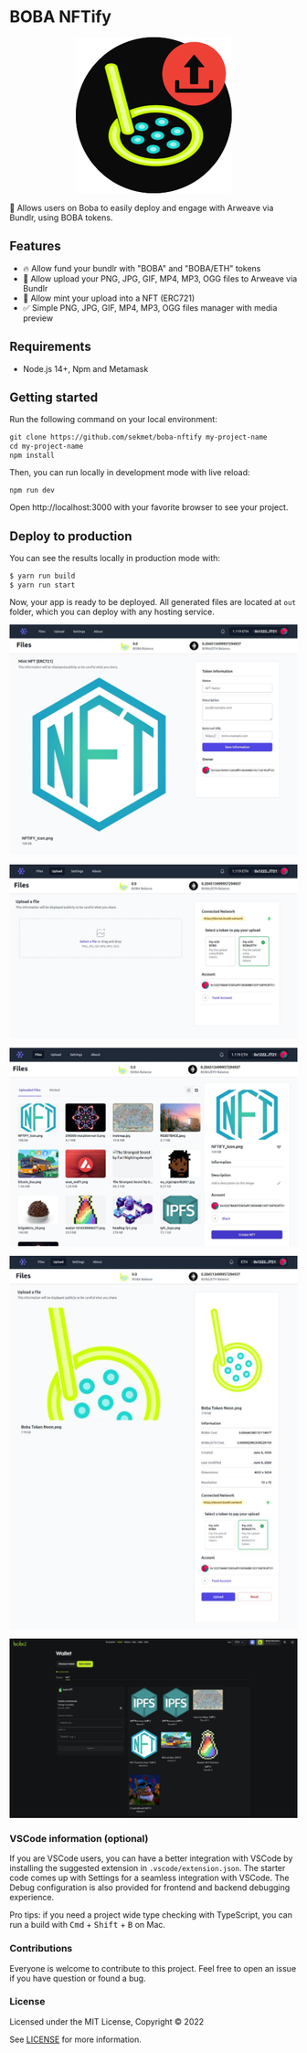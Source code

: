 # BOBA NFTify

<p align="center">
  <img src="docs/boba_nftify_v1.png?raw=true" alt="BOBA NFTify banner"></a>
</p>

🚀 Allows users on Boba to easily deploy and engage with Arweave via Bundlr, using BOBA tokens.

## Features

- 🔥 Allow fund your bundlr with "BOBA" and "BOBA/ETH" tokens
- 🎉 Allow upload your PNG, JPG, GIF, MP4, MP3, OGG files to Arweave via Bundlr
- 🎨 Allow mint your upload into a NFT (ERC721)
- ✅ Simple PNG, JPG, GIF, MP4, MP3, OGG files manager with media preview

## Requirements

- Node.js 14+, Npm and Metamask

## Getting started

Run the following command on your local environment:

```
git clone https://github.com/sekmet/boba-nftify my-project-name
cd my-project-name
npm install
```

Then, you can run locally in development mode with live reload:

```
npm run dev
```

Open http://localhost:3000 with your favorite browser to see your project.


## Deploy to production

You can see the results locally in production mode with:

```
$ yarn run build
$ yarn run start
```

Now, your app is ready to be deployed. All generated files are located at `out` folder, which you can deploy with any hosting service.

<p align="center">
  <img src="docs/bobanftify1.jpg?raw=true" alt="BOBA NFTify banner"></a>
</p>

<p align="center">
  <img src="docs/bobanftify2.jpg?raw=true" alt="BOBA NFTify banner"></a>
</p>

<p align="center">
  <img src="docs/bobanftify3.jpg?raw=true" alt="BOBA NFTify banner"></a>
</p>

<p align="center">
  <img src="docs/bobanftify4.jpg?raw=true" alt="BOBA NFTify banner"></a>
</p>

<p align="center">
  <img src="docs/bobanftify6.jpg?raw=true" alt="BOBA NFTify banner"></a>
</p>

### VSCode information (optional)

If you are VSCode users, you can have a better integration with VSCode by installing the suggested extension in `.vscode/extension.json`. The starter code comes up with Settings for a seamless integration with VSCode. The Debug configuration is also provided for frontend and backend debugging experience.

Pro tips: if you need a project wide type checking with TypeScript, you can run a build with <kbd>Cmd</kbd> + <kbd>Shift</kbd> + <kbd>B</kbd> on Mac.

### Contributions

Everyone is welcome to contribute to this project. Feel free to open an issue if you have question or found a bug.

### License

Licensed under the MIT License, Copyright © 2022

See [LICENSE](LICENSE) for more information.

